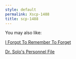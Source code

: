 ```yaml
---
style: default
permalink: Xscp-1488
title: scp-1488
---
```

You may also like:

[I Forgot To Remember To Forget](http://scp-wiki.net/i-forgot-to-remember-to-forget)

[Dr. Solo's Personnel File](http://scp-wiki.net/dr-solo-s-personnel-file)
